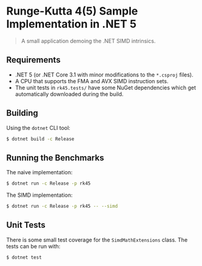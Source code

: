# Runge-Kutta 4(5) Sample Implementation in .NET 5

> A small application demoing the .NET SIMD intrinsics.

## Requirements

* .NET 5 (or .NET Core 3.1 with minor modifications to the `*.csproj` files).
* A CPU that supports the FMA and AVX SIMD instruction sets.
* The unit tests in `rk45.tests/` have some NuGet dependencies which get
  automatically downloaded during the build.

## Building

Using the `dotnet` CLI tool:

```sh
$ dotnet build -c Release
```

## Running the Benchmarks

The naive implementation:

```sh
$ dotnet run -c Release -p rk45
```

The SIMD implementation:

```sh
$ dotnet run -c Release -p rk45 -- --simd
```

## Unit Tests

There is some small test coverage for the `SimdMathExtensions` class. The
tests can be run with:

```sh
$ dotnet test
```